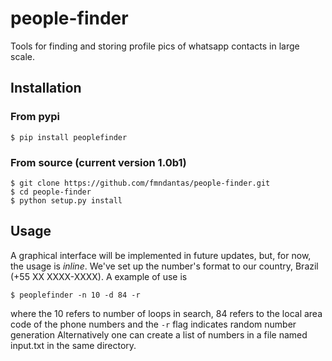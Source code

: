 # people-finder
Tools for finding and storing profile pics of whatsapp contacts in large scale.

## Installation
### From pypi

    $ pip install peoplefinder

### From source (current version 1.0b1)

    $ git clone https://github.com/fmndantas/people-finder.git
    $ cd people-finder
    $ python setup.py install

## Usage

A graphical interface will be implemented in future updates, but, for now, the usage is *inline*. We've set up the number's format to our
country, Brazil (+55 XX XXXX-XXXX). A example of use is

    $ peoplefinder -n 10 -d 84 -r

where the 10 refers to number of loops in search, 84 refers to the local area code of the phone numbers and
the `-r` flag indicates random number generation
Alternatively one can create a list of numbers in a file named 
input.txt in the same directory.
